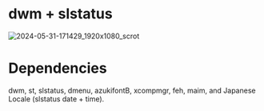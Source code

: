 # dwm + slstatus
![2024-05-31-171429_1920x1080_scrot](https://github.com/1ryh/dwm-rice/assets/86710846/440a2daf-b859-42a8-a2f4-6d0a24315d9d)

# Dependencies
dwm,
st,
slstatus,
dmenu,
azukifontB,
xcompmgr,
feh,
maim,
and Japanese Locale (slstatus date + time).
